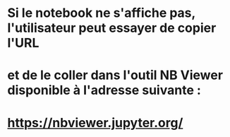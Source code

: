 # Si le notebook ne s'affiche pas, l'utilisateur peut essayer de copier l'URL 
# et de le coller dans l'outil NB Viewer disponible à l'adresse suivante :
# https://nbviewer.jupyter.org/

